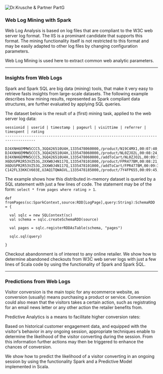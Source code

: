 ![Dr.Krusche & Partner PartG](https://raw.github.com/skrusche63/spark-elastic/master/images/dr-kruscheundpartner.png)

### Web Log Mining with Spark

Web Log Analysis is based on log files that are compliant to the W3C web server log format. The IIS is a prominant candidate that supports this format. The mining functionality itself is not restricted to this format and may be easily adapted to other log files by changing configuration parameters.

Web Log Mining is used here to extract common web analytic parameters.

---

### Insights from Web Logs

Spark and Spark SQL are big data (mining) tools, that make it very easy to retrieve fasts insights from large-scale datasets. The following example describes how mining results, represented as Spark compliant data structures, are further evaluated by applying SQL queries. 

The dataset below is the result of a (first) mining task, applied to the web server log data:
```
sessionid | userid | timestamp | pageurl | visittime | referrer | timespent | rating
------------------------------------------------------------------------------------

DJ4XNH6EMMW5CCC5,3GQ426510U4H,1335478060000,/product/N19C4MX1,00:07:40,http://www.healthyshopping.com/product/T0YJZ1QH,44,6
DJ4XNH6EMMW5CCC5,3GQ426510U4H,1335478060000,/product/NL0ZJO2L,00:08:24,http://www.healthyshopping.com/product/T0YJZ1QH,67,6
DJ4XNH6EMMW5CCC5,3GQ426510U4H,1335478060000,/addToCart/NL0ZJO2L,00:09:31,http://www.healthyshopping.com/product/T0YJZ1QH,0,0
X6DUSPR2R53VZ53G,2XXW0J4N117Q,1335478101000,/product/FPR477BM,00:08:21,http://www.google.com,74,6
X6DUSPR2R53VZ53G,2XXW0J4N117Q,1335478101000,/addToCart/FPR477BM,00:09:35,http://www.google.com,0,0
C142FL33KKCV603E,UJAQ1TQWAGVL,1335478185000,/product/7Y4FP655,00:09:45,http://www.twitter.com,0,0
```

The example shows how this distributed in-memory dataset is queried by a SQL statement with just a few lines of code. The statement may be of the form: `select * from pages where rating > 1`.
```
def fromPages(sc:SparkContext,source:RDD[LogPage],query:String):SchemaRDD = {
    
  val sqlc = new SQLContext(sc)
  val schema = sqlc.createSchemaRDD(source)
    
  val pages = sqlc.registerRDDAsTable(schema, "pages")

  sqlc.sql(query)    
    
}
```

Checkout abandonment is of interest to any online retailer. We show how to determine abandoned checkouts from W3C web server logs with just a few lines of Scala code by using the functionality of Spark and Spark SQL.


---

### Predictions from Web Logs

Visitor conversion is the main topic for any ecommerce website, as conversion (usually) means purchasing a product or service. Conversion could also mean that the visitors takes a certain action, such as registrating for an email news letter or any other action the retailer benefits from.

Predictive Analytics is a means to facilitate higher conversion rates: 

Based on historical customer engagement data, and equipped with the visitor's behavior in any ongoing session, appropriate techniques enable to determine the likelihood of the visitor converting during the session. From this information further actions may then be triggered to enhance the chances of conversion.

We show how to predict the likelihood of a visitor converting in an ongoing session by using the functionality Spark and a Predictive Model implemented in Scala.
